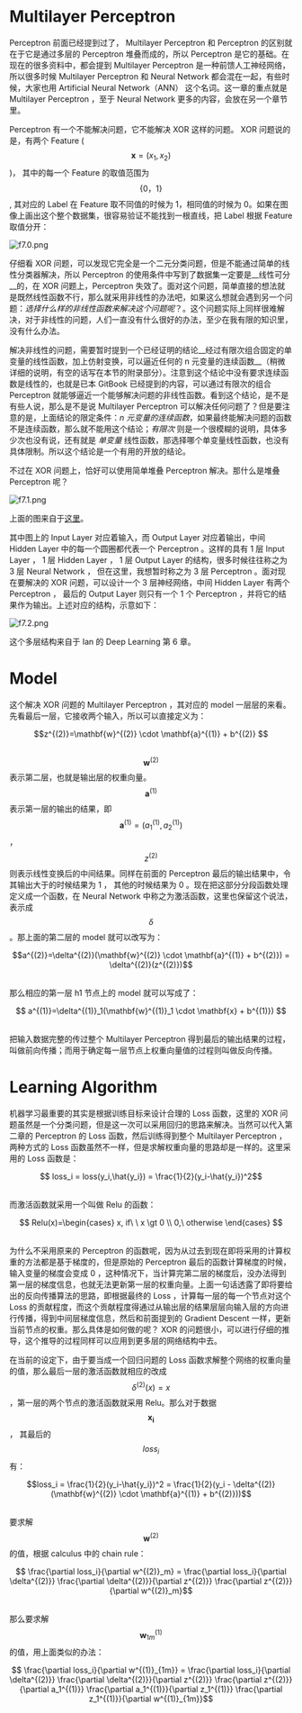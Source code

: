 # Multilayer Perceptron

Perceptron 前面已经提到过了， Multilayer Perceptron 和 Perceptron 的区别就在于它是通过多层的 Perceptron 堆叠而成的，所以 Perceptron 是它的基础。在现在的很多资料中，都会提到 Multilayer Perceptron 是一种前馈人工神经网络，所以很多时候 Multilayer Perceptron 和 Neural Network 都会混在一起，有些时候，大家也用 Artificial Neural Network（ANN） 这个名词。这一章的重点就是 Multilayer Perceptron ，至于 Neural Network 更多的内容，会放在另一个章节里。

Perceptron 有一个不能解决问题，它不能解决 XOR 这样的问题。 XOR 问题说的是，有两个 Feature ($$\mathbf{x} =(x_1,x_2)$$)， 其中的每一个 Feature 的取值范围为 $$\{0，1\}$$ , 其对应的 Label 在 Feature 取不同值的时候为 1，相同值的时候为 0。如果在图像上画出这个整个数据集，很容易验证不能找到一根直线，把 Label 根据 Feature 取值分开：

![f7.0.png](assets/f7.0.png)

仔细看 XOR 问题，可以发现它完全是一个二元分类问题，但是不能通过简单的线性分类器解决，所以 Perceptron 的使用条件中写到了数据集一定要是__线性可分__的，在 XOR 问题上，Perceptron 失效了。面对这个问题，简单直接的想法就是既然线性函数不行，那么就采用非线性的办法吧，如果这么想就会遇到另一个问题：_选择什么样的非线性函数来解决这个问题呢_？。这个问题实际上同样很难解决，对于非线性的问题，人们一直没有什么很好的办法，至少在我有限的知识里，没有什么办法。

解决非线性的问题，需要暂时提到一个已经证明的结论__经过有限次组合固定的单变量的线性函数，加上仿射变换，可以逼近任何的 n 元变量的连续函数__（稍微详细的说明，有空的话写在本节的附录部分）。注意到这个结论中没有要求连续函数是线性的，也就是已本 GitBook 已经提到的内容，可以通过有限次的组合 Perceptron 就能够逼近一个能够解决问题的非线性函数。看到这个结论，是不是有些人说，那么是不是说 Multilayer Perceptron 可以解决任何问题了？但是要注意的是，上面结论的限定条件：_n 元变量的连续函数_，如果最终能解决问题的函数不是连续函数，那么就不能用这个结论；_有限次_ 则是一个很模糊的说明，具体多少次也没有说，还有就是 _单变量_ 线性函数，那选择哪个单变量线性函数，也没有具体限制。所以这个结论是一个有用的开放的结论。

不过在 XOR 问题上，恰好可以使用简单堆叠 Perceptron 解决。那什么是堆叠 Perceptron 呢？

![f7.1.png](assets/f7.1.png)

上面的图来自于[这里](http://deeplearning.net/tutorial/mlp.html)。

其中图上的 Input Layer 对应着输入，而 Output Layer 对应着输出，中间 Hidden Layer 中的每一个圆圈都代表一个 Perceptron 。这样的具有 1 层 Input Layer ， 1 层 Hidden Layer ， 1 层 Output Layer 的结构，很多时候往往称之为 3 层 Neural Network ， 但在这里，我想暂时称之为 3 层 Perceptron 。面对现在要解决的 XOR 问题，可以设计一个 3 层神经网络，中间 Hidden Layer 有两个 Perceptron ， 最后的 Output Layer 则只有一个 1 个 Perceptron ，并将它的结果作为输出。上述对应的结构，示意如下：

![f7.2.png](assets/f7.2.png)

这个多层结构来自于 Ian 的 Deep Learning 第 6 章。

# Model

这个解决 XOR 问题的 Multilayer Perceptron ，其对应的 model 一层层的来看。先看最后一层，它接收两个输入，所以可以直接定义为：

<center> $$z^{(2)}=\mathbf{w}^{(2)} \cdot \mathbf{a}^{(1)} + b^{(2)} $$ </center><br/>

$$\mathbf{w}^{(2)}$$ 表示第二层，也就是输出层的权重向量。$$\mathbf{a}^{(1)}$$ 表示第一层的输出的结果，即 $$\mathbf{a}^{(1)} = (a^{(1)}_1,a^{(1)}_2 )$$，$$z^{(2)}$$ 则表示线性变换后的中间结果。同样在前面的 Perceptron 最后的输出结果中，令其输出大于的时候结果为 1 ， 其他的时候结果为 0 。现在把这部分分段函数处理定义成一个函数，在 Neural Network 中称之为激活函数，这里也保留这个说法，表示成 $$\delta$$ 。那上面的第二层的 model 就可以改写为：

<center> $$a^{(2)}=\delta^{(2)}(\mathbf{w}^{(2)} \cdot \mathbf{a}^{(1)} + b^{(2)}) = \delta^{(2)}(z^{(2)})$$ </center><br/>

那么相应的第一层 h1 节点上的 model 就可以写成了：

<center>$$  a^{(1)}=\delta^{(1)}_1(\mathbf{w}^{(1)}_1 \cdot \mathbf{x} + b^{(1)}) $$ </center><br/>

把输入数据完整的传过整个 Multilayer Perceptron 得到最后的输出结果的过程，叫做前向传播；而用于确定每一层节点上权重向量值的过程则叫做反向传播。

# Learning Algorithm

机器学习最重要的其实是根据训练目标来设计合理的 Loss 函数，这里的 XOR 问题虽然是一个分类问题，但是这一次可以采用回归的思路来解决。当然可以代入第二章的 Perceptron 的 Loss 函数，然后训练得到整个 Multilayer Perceptron ， 两种方式的 Loss 函数虽然不一样，但是求解权重向量的思路却是一样的。这里采用的 Loss 函数是：

<center>$$ loss_i = loss(y_i,\hat{y_i}) = \frac{1}{2}(y_i-\hat{y_i})^2$$</center><br/>

而激活函数就采用一个叫做 Relu 的函数：

<center>$$ Relu(x)=\begin{cases} x, if\ \  x \gt 0 \\ 0,\ otherwise \end{cases} $$</center><br/>

为什么不采用原来的 Perceptron 的函数呢，因为从过去到现在即将采用的计算权重的方法都是基于梯度的，但是原始的 Perceptron 最后的函数计算梯度的时候，输入变量的梯度会变成 0 ，这种情况下，当计算完第二层的梯度后，没办法得到第一层的梯度信息，也就无法更新第一层的权重向量。上面一句话透露了即将要给出的反向传播算法的思路，即根据最终的 Loss ，计算每一层的每一个节点对这个 Loss 的贡献程度，而这个贡献程度得通过从输出层的结果层层向输入层的方向进行传播，得到中间层梯度信息，然后和前面提到的 Gradient Descent 一样，更新当前节点的权重。那么具体是如何做的呢？ XOR 的问题很小，可以进行仔细的推导，这个推导的过程同样可以应用到更多层的网络结构中去。

在当前的设定下，由于要当成一个回归问题的 Loss 函数求解整个网络的权重向量的值，那么最后一层的激活函数就相应的改成 $$\delta^{(2)}(x) = x$$ ，第一层的两个节点的激活函数就采用 Relu。那么对于数据 $$\mathbf{x_i}$$ ， 其最后的 $$loss_i$$ 有：

<center>$$loss_i = \frac{1}{2}(y_i-\hat{y_i})^2 = \frac{1}{2}(y_i - \delta^{(2)}(\mathbf{w}^{(2)} \cdot \mathbf{a}^{(1)} + b^{(2)}))$$</center><br/>

要求解 $$\mathbf{w}^{(2)}$$ 的值，根据 calculus 中的 chain rule：

<center>$$ \frac{\partial loss_i}{\partial w^{(2)}_m} = \frac{\partial loss_i}{\partial \delta^{(2)}} \frac{\partial \delta^{(2)}}{\partial z^{(2)}} \frac{\partial z^{(2)}}{\partial w^{(2)}_m}$$</center><br/>

那么要求解 $$\mathbf{w}^{(1)}_{1m}$$ 的值，用上面类似的办法：

<center>$$ \frac{\partial loss_i}{\partial w^{(1)}_{1m}} =  \frac{\partial loss_i}{\partial \delta^{(2)}} \frac{\partial \delta^{(2)}}{\partial z^{(2)}} \frac{\partial z^{(2)}}{\partial a_1^{(1)}} \frac{\partial a_1^{(1)}}{\partial z_1^{(1)}}  \frac{\partial z_1^{(1)}}{\partial w^{(1)}_{1m}}$$</center><br/>
